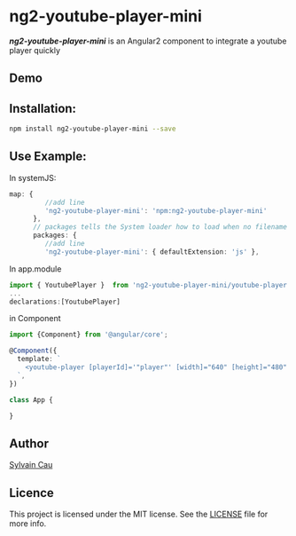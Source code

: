# ng2-youtube-player-mini

***ng2-youtube-player-mini*** is an Angular2 component to integrate a youtube player quickly


## Demo



## Installation:

```bash
npm install ng2-youtube-player-mini --save
```

## Use Example:

In systemJS:
```typescript
map: {
         //add line
         'ng2-youtube-player-mini': 'npm:ng2-youtube-player-mini'
      },
      // packages tells the System loader how to load when no filename and/or no extension
      packages: {
         //add line
         'ng2-youtube-player-mini': { defaultExtension: 'js' },
```

In app.module
```typescript
import { YoutubePlayer }  from 'ng2-youtube-player-mini/youtube-player.component'
...
declarations:[YoutubePlayer]
```

in Component
```typescript
import {Component} from '@angular/core';

@Component({
  template: `
    <youtube-player [playerId]='"player"' [width]="640" [height]="480" [videoId]='"vntAEVjPBzQ"'> </youtube-player>
  `,
})

class App {

}
```

## Author

[Sylvain Cau]()

## Licence

This project is licensed under the MIT license. See the [LICENSE](LICENSE) file for more info.
